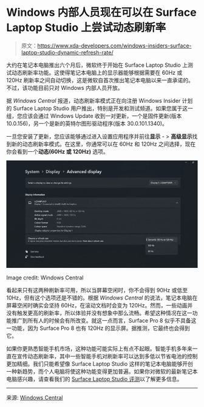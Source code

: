 # Windows 内部人员现在可以在 Surface Laptop Studio 上尝试动态刷新率

> 原文：<https://www.xda-developers.com/windows-insiders-surface-laptop-studio-dynamic-refresh-rate/>

大约在笔记本电脑推出六个月后，微软终于开始在 Surface Laptop Studio 上测试动态刷新率功能。这使得笔记本电脑上的显示器能够根据需要在 60Hz 或 120Hz 刷新率之间自动切换，这是微软自首次推出笔记本电脑以来一直承诺的。不过，该功能目前只对 Windows 内部人员开放。

据 *Windows Central* 报道，动态刷新率模式正在向注册 Windows Insider 计划的 Surface Laptop Studio 用户推出，特别是开发和测试频道。如果您属于这一组，您应该会通过 Windows Update 收到一对更新，一个是固件更新(版本 10.0.156)，另一个是新的英特尔图形驱动程序(版本 30.0.101.1340)。

一旦您安装了更新，您应该能够通过进入设置应用程序并前往**显示** - > **高级显示**找到新的动态刷新率模式。在这里，你通常可以在 60Hz 和 120Hz 之间选择，现在你会看到一个**动态(60Hz 或 120Hz)** 选项。

 <picture>![Dynamic refresh rate option in the WIndows 11 Settings app on the Surface Laptop Studio](img/5f558b1c2a7db3ead20783a7aa3cd578.png)</picture> 

Image credit: Windows Central

看起来只有这两种刷新率可用，所以当屏幕空闲时，你不会得到 90Hz 或低至 10Hz，但有这个选项还是不错的。根据 *Windows Central* 的说法，笔记本电脑在屏幕空闲时确实会坚持 60Hz，在滚动文档时会变为 120Hz。然而，一些动画并没有触发更高的刷新率，所以体验并没有想象中那么流畅。希望这种情况在这一功能推广到所有人的时候会有所改变。就这一点而言，Surface Pro 8 似乎不具备这一功能，因为 Surface Pro 8 也有 120Hz 的显示屏。据推测，它最终也会得到它。

如果你更熟悉智能手机市场，这种功能可能实际上有点不起眼。智能手机多年来一直在宣传动态刷新率，其中一些智能手机对刷新率可以达到多低以节省电池的控制更加精细。我们只能希望像 Surface Laptop Studio 这样的笔记本电脑能够开创一种新趋势，而个人电脑将使这种功能变得更加普遍。如果你对微软的最新笔记本电脑感兴趣，请查看我们的 [Surface Laptop Studio 评测](https://www.xda-developers.com/surface-laptop-studio-review/)以了解更多信息。

* * *

来源: [Windows Central](https://www.windowscentral.com/surface-laptop-studio-dynamic-refresh-rate-preview-rollout)